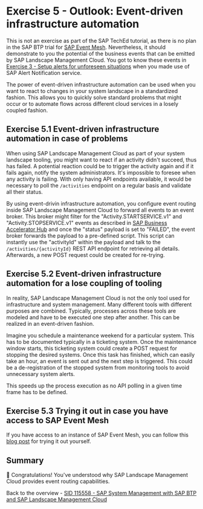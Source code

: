 # Exercise 5 - Outlook: Event-driven infrastructure automation

This is not an exercise as part of the SAP TechEd tutorial, as there is no plan in the SAP BTP trial for [SAP Event Mesh](https://discovery-center.cloud.sap/serviceCatalog/event-mesh?region=all). Nevertheless, it should demonstrate to you the potential of the business events that can be emitted by SAP Landscape Management Cloud. You got to know these events in [Exercise 3 - Setup alerts for unforeseen situations](../ex3/README.md) when you made use of SAP Alert Notification service. 

The power of event-driven infrastructure automation can be used when you want to react to changes in your system landscape in a standardized fashion. This allows you to quickly solve standard problems that might occur or to automate flows across different cloud services in a losely coupled fashion.

## Exercise 5.1 Event-driven infrastructure automation in case of problems

When using SAP Landscape Management Cloud as part of your system landscape tooling, you might want to react if an activity didn't succeed, thus has failed. A potential reaction could be to trigger the activity again and if it fails again, notify the system administrators. It's impossible to foresee when any activity is failing. With only having API endpoints available, it would be necessary to poll the `/activities` endpoint on a regular basis and validate all their status.

By using event-drivin infrastructure automation, you configure event routing inside SAP Landscape Management Cloud to forward all events to an event broker. This broker might filter for the "Activity.STARTSERVICE.v1" and "Activity.STOPSERVICE.v1" events as described in [SAP Business Accelerator Hub](https://api.sap.com/event/OperationEvents/resource) and once the "status" payload is set to "FAILED", the event broker forwards the payload to a pre-defined script. This script can instantly use the "activityId" within the payload and talk to the `/activities/{activityId}` REST API endpoint for retrieving all details. Afterwards, a new POST request could be created for re-trying. 

## Exercise 5.2 Event-driven infrastructure automation for a lose coupling of tooling

In reality, SAP Landscape Management Cloud is not the only tool used for infrastructure and system management. Many different tools with different purposes are combined. Typically, processes across these tools are modeled and have to be executed one step after another. This can be realized in an event-driven fashion.

Imagine you schedule a maintenance weekend for a particular system. This has to be documented typically in a ticketing system. Once the maintenance window starts, this ticketing system could create a POST request for stopping the desired systems. Once this task has finished, which can easily take an hour, an event is sent out and the next step is triggered. This could be a de-registration of the stopped system from monitoring tools to avoid unnecessary system alerts. 

This speeds up the process execution as no API polling in a given time frame has to be defined.

## Exercise 5.3 Trying it out in case you have access to SAP Event Mesh

If you have access to an instance of SAP Event Mesh, you can follow this [blog post](https://blogs.sap.com/2023/07/10/sap-landscape-management-cloud-lama-cloud-event-routing-and-posting-to-ms-teams/) for trying it out yourself. 


## Summary

🎉 Congratulations! You've understood why SAP Landscape Management Cloud provides event routing capabilities.

Back to the overview - [SID 115558 - SAP System Management with SAP BTP and SAP Landscape Management Cloud](https://github.com/SAP-samples/teched2023-XP287v/tree/main)
